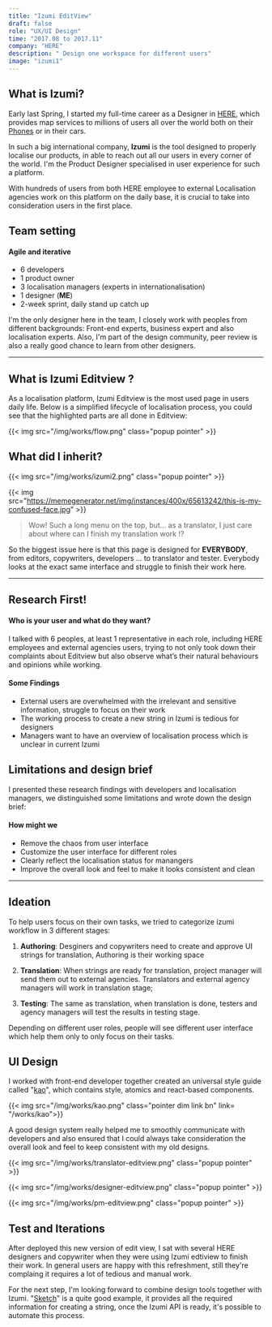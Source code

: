 ```yaml
---
title: "Izumi EditView"
draft: false
role: "UX/UI Design"
time: "2017.08 to 2017.11"
company: "HERE"
description: " Design one workspace for different users"
image: "izumi1"
---
```

## What is Izumi?

Early last Spring, I started my full-time career as a Designer in [HERE](https://www.here.com/en), which provides map services to millions of users all over the world both on their [Phones](https://play.google.com/store/apps/details?id=com.here.app.maps&hl=en) or in their cars. 

In such a big international company, **Izumi** is the tool designed to properly localise our products, in able to reach out all our users in every corner of the world. I'm the Product Designer specialised in user experience for such a platform. 

With hundreds of users from both HERE employee to external Localisation agencies work on this platform on the daily base, it is crucial to take into consideration users in the first place.

## Team setting
#### Agile and iterative

- 6 developers 
- 1 product owner
- 3 localisation managers (experts in internationalisation)
- 1 designer (**ME**)
- 2-week sprint, daily stand up catch up

I'm the only designer here in the team, I closely work with peoples from different backgrounds: Front-end experts, business expert and also localisation experts. Also, I'm part of the design community, peer review is also a really good chance to learn from other designers.


---

## What is Izumi Editview ?

As a localisation platform, Izumi Editview is the most used page in users daily life. Below is a simplified lifecycle of localisation process, you could see that the highlighted parts are all done in Editview:

{{< img src="/img/works/flow.png" class="popup pointer" >}}



## What did I inherit?

{{< img src="/img/works/izumi2.png" class="popup pointer" >}}

{{< img src="https://memegenerator.net/img/instances/400x/65613242/this-is-my-confused-face.jpg" >}}


> Wow! Such a long menu on the top, but... as a translator, I just care about where can I finish my translation work !?

So the biggest issue here is that this page is designed for **EVERYBODY**, from editors, copywriters, developers ... to translator and tester. Everybody looks at the exact same interface and struggle to finish their work here.

---

## Research First!
#### Who is your user and what do they want?

I talked with 6 peoples, at least 1 representative in each role, including HERE employees and external agencies users, trying to not only took down their complaints about Editview but also observe what’s their natural behaviours and opinions while working.

#### Some Findings

- External users are overwhelmed with the irrelevant and sensitive information, struggle to focus on their work
- The working process to create a new string in Izumi is tedious for designers
- Managers want to have an overview of localisation process which is unclear in current Izumi


## Limitations and design brief

I presented these research findings with developers and localisation managers, we distinguished some limitations and wrote down the design brief:

#### How might we

- Remove the chaos from user interface
- Customize the user interface for different roles
- Clearly reflect the localisation status for manangers
- Improve the overall look and feel to make it looks consistent and clean


---
## Ideation

To help users focus on their own tasks, we tried to categorize izumi workflow in 3 different stages:

1. **Authoring**: Desginers and copywriters need to create and approve UI strings for translation, Authoring is their working space

2. **Translation**: When strings are ready for translation, project manager will send them out to external agencies. Translators and external agency managers will work in translation stage;

3. **Testing**: The same as translation, when translation is done, testers and agency managers will test the results in testing stage.

Depending on different user roles, people will see different user interface which help them only to only focus on their tasks. 

## UI Design

I worked with front-end developer together created an universal style guide called "[kao](/works/kao)", which contains style, atomics and react-based components.

{{< img src="/img/works/kao.png" class="pointer dim link bn" link= "/works/kao">}}


A good design system really helped me to smoothly communicate with developers and also ensured that I could always take consideration the overall look and feel to keep consistent with my old designs.



{{< img src="/img/works/translator-editview.png" class="popup pointer" >}}

{{< img src="/img/works/designer-editview.png" class="popup pointer" >}}

{{< img src="/img/works/pm-editview.png" class="popup pointer" >}}



## Test and Iterations 

After deployed this new version of edit view, I sat with several HERE designers and copywriter when they were using Izumi edtiview to finish their work. In general users are happy with this refreshment, still they're complaing it requires a lot of tedious and manual work. 

For the next step, I'm looking forward to combine design tools together with Izumi. "[Sketch](https://www.sketchapp.com/)" is a quite good example, it provides all the required information for creating a string, once the Izumi API is ready, it's possible to automate this process.  

<!-- # Take Away

#### Listen to your users, think in their shoes and put them in the center!!!

To be honest, I was totally overwhelmed by the initial desig -->